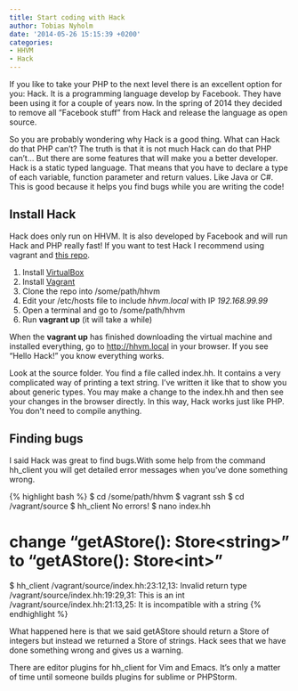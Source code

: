 ```yaml
---
title: Start coding with Hack
author: Tobias Nyholm
date: '2014-05-26 15:15:39 +0200'
categories:
- HHVM
- Hack
---
```


If you like to take your PHP to the next level there is an excellent option for you: Hack. It is a programming language develop by Facebook. They have been using it for a couple of years now. In the spring of 2014 they decided to remove all ”Facebook stuff” from Hack and release the language as open source.


So you are probably wondering why Hack is a good thing. What can Hack do that PHP can’t? The truth is that it is not much Hack can do that PHP can’t… But there are some features that will make you a better developer. Hack is a static typed language. That means that you have to declare a type of each variable, function parameter and return values. Like Java or C#. This is good because it helps you find bugs while you are writing the code!

<h2>Install Hack</h2>

Hack does only run on HHVM. It is also developed by Facebook and will run Hack and PHP really fast! If you want to test Hack I recommend using vagrant and <a href="https://github.com/Nyholm/vagrant-hhvm">this repo</a>.

<ol>
<li>Install <a href="https://www.virtualbox.org/">VirtualBox</a></li>
<li>Install <a href="http://docs.vagrantup.com/v2/installation/">Vagrant</a></li>
<li>Clone the repo into /some/path/hhvm</li>
<li>Edit your /etc/hosts file to include <em>hhvm.local</em> with IP <em>192.168.99.99</em></li>
<li>Open a terminal and go to /some/path/hhvm</li>
<li>Run <strong>vagrant up</strong> (it will take a while)</li>
</ol>

When the <strong>vagrant up</strong> has finished downloading the virtual machine and installed everything, go to http://hhvm.local in your browser. If you see “Hello Hack!” you know everything works.


Look at the source folder. You find a file called index.hh. It contains a very complicated way of printing a text string. I’ve written it like that to show you about generic types. You may make a change to the index.hh and then see your changes in the browser directly. In this way, Hack works just like PHP. You don't need to compile anything.

<h2>Finding bugs</h2>

I said Hack was great to find bugs.With some help from the command hh_client you will get detailed error messages when you’ve done something wrong.


{% highlight bash %}
$ cd /some/path/hhvm
$ vagrant ssh
$ cd /vagrant/source
$ hh_client
No errors!
$ nano index.hh
# change “getAStore(): Store&lt;string&gt;” to “getAStore(): Store&lt;int&gt;”
$ hh_client
 /vagrant/source/index.hh:23:12,13: Invalid return type
 /vagrant/source/index.hh:19:29,31: This is an int
 /vagrant/source/index.hh:21:13,25: It is incompatible with a string
{% endhighlight %}


What happened here is that we said getAStore should return a Store of integers but instead we returned a Store of strings. Hack sees that we have done something wrong and gives us a warning.


There are editor plugins for hh_client for Vim and Emacs. It’s only a matter of time until someone builds plugins for sublime or PHPStorm.

